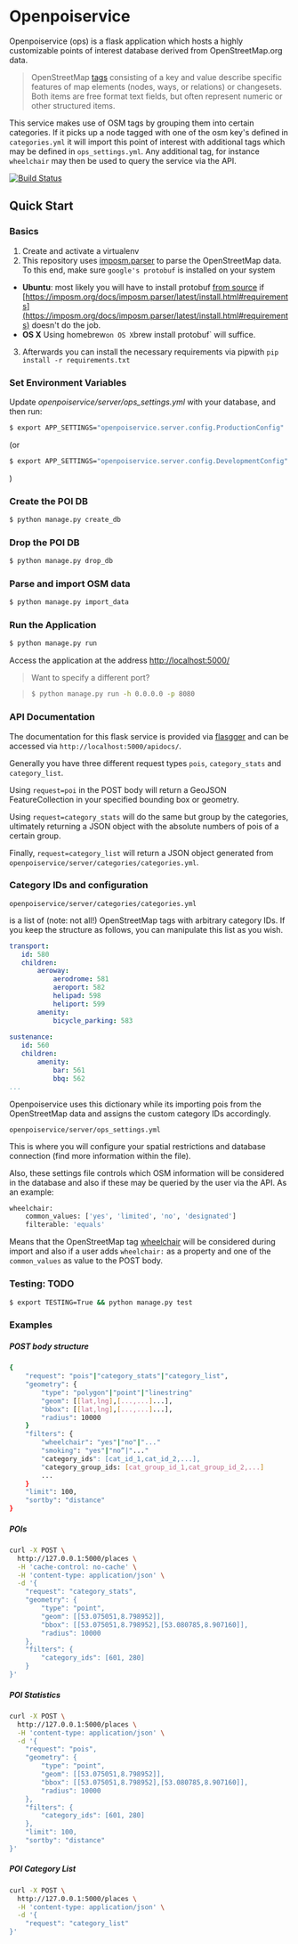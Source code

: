 # Openpoiservice

Openpoiservice (ops) is a flask application which hosts a highly customizable points of interest database derived from OpenStreetMap.org data.

> OpenStreetMap [tags](https://wiki.openstreetmap.org/wiki/Tags) consisting of a key and value describe specific features of 
> map elements (nodes, ways, or relations) or changesets.  Both items are free format text fields, but often represent numeric 
> or other structured items. 

This service makes use of OSM tags by grouping them into certain categories. If it picks up a node tagged with
one of the osm key's defined in `categories.yml` it will import this point of interest with additional tags
which may be defined in `ops_settings.yml`. Any additional tag, for instance `wheelchair` may then be used
to query the service via the API. 


[![Build Status](https://travis-ci.org/realpython/flask-skeleton.svg?branch=master)](https://travis-ci.org/realpython/flask-skeleton)

## Quick Start

### Basics

1. Create and activate a virtualenv
2. This repository uses [imposm.parser](https://imposm.org/docs/imposm.parser/latest/index.html) to parse the 
OpenStreetMap data. To this end, make sure `google's protobuf` is installed on your system 
- **Ubuntu**: most likely you will have to install protobuf [from source](https://github.com/google/protobuf/blob/master/src/README.md) if 
[https://imposm.org/docs/imposm.parser/latest/install.html#requirements](https://imposm.org/docs/imposm.parser/latest/install.html#requirements) doesn't
do the job.
- **OS X**  Using homebrew` on OS X `brew install protobuf` will suffice.
3. Afterwards you can install the necessary requirements via pipwith `pip install -r requirements.txt`

### Set Environment Variables

Update *openpoiservice/server/ops_settings.yml* with your database, and then run:

```sh
$ export APP_SETTINGS="openpoiservice.server.config.ProductionConfig"
```

(or

```sh
$ export APP_SETTINGS="openpoiservice.server.config.DevelopmentConfig"
```
)


### Create the POI DB

```sh
$ python manage.py create_db
```
### Drop the POI DB

```sh
$ python manage.py drop_db
```

### Parse and import OSM data

```sh
$ python manage.py import_data
```

### Run the Application

```sh
$ python manage.py run
```

Access the application at the address [http://localhost:5000/](http://localhost:5000/)

> Want to specify a different port?

> ```sh
> $ python manage.py run -h 0.0.0.0 -p 8080
> ```

### API Documentation

The documentation for this flask service is provided via [flasgger](https://github.com/rochacbruno/flasgger) and can be
accessed via `http://localhost:5000/apidocs/`.

Generally you have three different request types `pois`, `category_stats` and
`category_list`.

Using `request=poi` in the POST body will return a GeoJSON FeatureCollection
in your specified bounding box or geometry. 

Using `request=category_stats` will do the same but group by the categories, ultimately
returning a JSON object with the absolute numbers of pois of a certain group.

Finally, `request=category_list` will return a JSON object generated from 
`openpoiservice/server/categories/categories.yml`.

### Category IDs and configuration

`openpoiservice/server/categories/categories.yml` 

is a list of (note: not all!) OpenStreetMap tags with arbitrary category IDs. If you keep the structure as follows, you can manipulate this list as you wish.
 
 ```yaml
 transport:
    id: 580
    children:
        aeroway:
            aerodrome: 581        
            aeroport: 582 
            helipad: 598         
            heliport: 599 
        amenity:
            bicycle_parking: 583  
            
 sustenance:
    id: 560             
    children:
        amenity:
            bar: 561             
            bbq: 562   
 ...
 ```
 
 Openpoiservice uses this dictionary while its importing pois
 from the OpenStreetMap data and assigns the custom category IDs
 accordingly.

`openpoiservice/server/ops_settings.yml` 

This is where you will configure your spatial restrictions and database connection (find more information within the file). 

Also, these settings file controls which OSM information will be considered in the database and also if 
these may be queried by the user via the API. As an example:

```py
wheelchair:
    common_values: ['yes', 'limited', 'no', 'designated']
    filterable: 'equals'
```

Means that the OpenStreetMap tag [wheelchair](https://wiki.openstreetmap.org/wiki/Key:wheelchair) will be considered
during import and also if a user adds `wheelchair:` as a property and one of the `common_values` as value to the POST body.

### Testing: TODO

```sh
$ export TESTING=True && python manage.py test
```

### Examples

##### POST body structure

```sh
{
	"request": "pois"|"category_stats"|"category_list",
	"geometry": {
	    "type": "polygon"|"point"|"linestring"
	    "geom": [[lat,lng],[...,...]...],
	    "bbox": [[lat,lng],[...,...]...],
	    "radius": 10000
	}
	"filters": {
	    "wheelchair": "yes"|"no"|"..."
        "smoking": "yes"|"no“|"..."	
        "category_ids": [cat_id_1,cat_id_2,...],
	    "category_group_ids: [cat_group_id_1,cat_group_id_2,...]
        ...    
	}
	"limit": 100,
	"sortby": "distance"
}
```

##### POIs
```sh
curl -X POST \
  http://127.0.0.1:5000/places \
  -H 'cache-control: no-cache' \
  -H 'content-type: application/json' \
  -d '{
	"request": "category_stats",
	"geometry": {
	    "type": "point",
	    "geom": [[53.075051,8.798952]],
	    "bbox": [[53.075051,8.798952],[53.080785,8.907160]],
	    "radius": 10000
	},
	"filters": {
        "category_ids": [601, 280] 
	}
}'
```

##### POI Statistics
```sh
curl -X POST \
  http://127.0.0.1:5000/places \
  -H 'content-type: application/json' \
  -d '{
	"request": "pois",
	"geometry": {
	    "type": "point",
	    "geom": [[53.075051,8.798952]],
	    "bbox": [[53.075051,8.798952],[53.080785,8.907160]],
	    "radius": 10000
	},
	"filters": {
        "category_ids": [601, 280] 
	},
	"limit": 100,
	"sortby": "distance"
}'
```

##### POI Category List

```sh
curl -X POST \
  http://127.0.0.1:5000/places \
  -H 'content-type: application/json' \
  -d '{
	"request": "category_list"
}'
```

